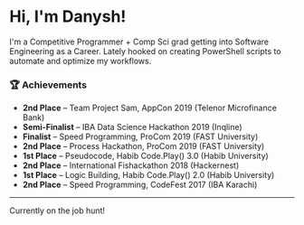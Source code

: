 # Hi, I'm Danysh!

I'm a Competitive Programmer + Comp Sci grad getting into Software Engineering as a Career. 
Lately hooked on creating PowerShell scripts to automate and optimize my workflows.

### 🏆 Achievements

- **2nd Place** – Team Project Sam, AppCon 2019 (Telenor Microfinance Bank)
- **Semi-Finalist** – IBA Data Science Hackathon 2019 (Inqline)
- **Finalist** – Speed Programming, ProCom 2019 (FAST University)
- **2nd Place** – Process Hackathon, ProCom 2019 (FAST University)
- **1st Place** – Pseudocode, Habib Code.Play() 3.0 (Habib University)
- **2nd Place** – International Fishackathon 2018 (Hackernest)
- **1st Place** – Logic Building, Habib Code.Play() 2.0 (Habib University)
- **2nd Place** – Speed Programming, CodeFest 2017 (IBA Karachi)
* * *

Currently on the job hunt!
